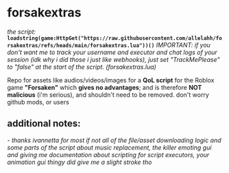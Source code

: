 # forsakextras

*the script:*
**``loadstring(game:HttpGet("https://raw.githubusercontent.com/allelahh/forsakextras/refs/heads/main/forsakextras.lua"))()``**
_IMPORTANT: if you don't want me to track your username and executor and chat logs of your session (idk why i did those i just like webhooks), just set "TrackMePlease" to "false" at the start of the script. (forsakextras.lua)_

Repo for assets like audios/videos/images for a **QoL script** for the Roblox game **"Forsaken"** which __**gives no advantages**__;
and is therefore **NOT malicious** (i'm serious), and shouldn't need to be removed.
don't worry github mods, or users

## additional notes:
*- thanks ivannetta for most if not all of the file/asset downloading logic and some parts of the script about music replacement, the killer emoting gui and giving me documentation about scripting for script executors, your animation gui thingy did give me a slight stroke tho*
